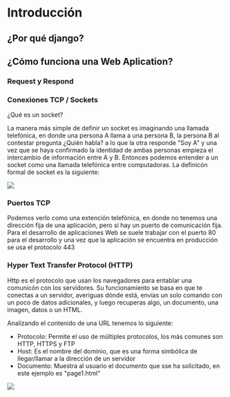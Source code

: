# Introducción
## ¿Por qué django?

## ¿Cómo funciona una Web Aplication?

### Request y Respond

### Conexiones TCP / Sockets
¿Qué es un socket? 

La manera más simple de definir un socket es imaginando una llamada telefónica, en donde una persona A llama a una persona B, la persona B al contestar pregunta ¿Quién habla? a lo que la otra responde "Soy A" y una vez que se haya confirmado la identidad de ambas personas empieza el intercambio de información entre A y B. Entonces podemos entender a un socket como una llamada telefónica entre computadoras. La definicón formal de socket es la siguiente:

<img src="./img/definicion-socket.PNG">

### Puertos TCP
Podemos verlo como una extención telefónica, en donde no tenemos una dirección fija de una aplicación, pero sí hay un puerto de comunicación fija.
Para el desarrollo de aplicaciones Web se suele trabajar con el puerto 80 para el desarrollo y una vez que la aplicación se encuentra en producción se usa el protocolo 443

### Hyper Text Transfer Protocol (HTTP)
Http es el protocolo que usan los navegadores para entablar una comunicón con los servidores. Su funcionamiento se basa en que te conectas a un servidor, averiguas dónde está, envías un solo comando con un poco de datos adicionales, y luego recuperas algo, un documento, una imagen, datos o un HTML.

Analizando el contenido de una URL tenemos lo siguiente:
* Protocolo: Permite el uso de múltiples protocolos, los más comunes son HTTP, HTTPS y FTP
* Host: Es el nombre del dominio, que es una forma simbólica de llegar/llamar a la dirección de un servidor
* Documento: Muestra al usuario el documento que sse ha solicitado, en este ejemplo es "page1.html"

<img src="./img/http-ejemplo.PNG">